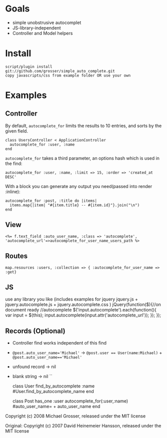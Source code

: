 Goals
=====
 - simple unobstrusive autocomplet
 - JS-library-independent
 - Controller and Model helpers


Install
=======
    script/plugin install git://github.com/grosser/simple_auto_complete.git
    copy javascripts/css from example folder OR use your own


Examples
========

Controller
----------
By default, `autocomplete_for` limits the results to 10 entries,
and sorts by the given field.

    class UsersController < ApplicationController
      autocomplete_for :user, :name
    end


`autocomplete_for` takes a third parameter, an options hash which is used in the find:

    autocomplete_for :user, :name, :limit => 15, :order => 'created_at DESC'
      
With a block you can generate any output you need(passed into render :inline):

    autocomplete_for :post, :title do |items|
      items.map{|item| "#{item.title} -- #{item.id}"}.join("\n")
    end
      
View
----
    <%= f.text_field :auto_user_name, :class => 'autocomplete', 'autocomplete_url'=>autocomplete_for_user_name_users_path %>

Routes
------
    map.resources :users, :collection => { :autocomplete_for_user_name => :get}

JS
--
use any library you like
(includes examples for jquery jquery.js + jquery.autocomplete.js + jquery.autocomplete.css )
    jQuery(function($){//on document ready
      //autocomplete
      $('input.autocomplete').each(function(){
        var input = $(this);
        input.autocomplete(input.attr('autocomplete_url'));
      });
    });

Records (Optional)
------------------
 - Controller find works independent of this find
 - `@post.auto_user_name='Michael'` -> `@post.user == User(name:Michael)` + `@post.auto_user_name=='Michael'`
 - unfound record -> nil
 - blank string -> nil
``

    class User
      find_by_autocomplete :name #User.find_by_autocomplete_name
    end

    class Post
      has_one :user
      autocomplete_for(:user,:name) #auto_user_name= + auto_user_name
    end



Copyright (c) 2008 Michael Grosser, released under the MIT license
   
Original: Copyright (c) 2007 David Heinemeier Hansson, released under the MIT license   
